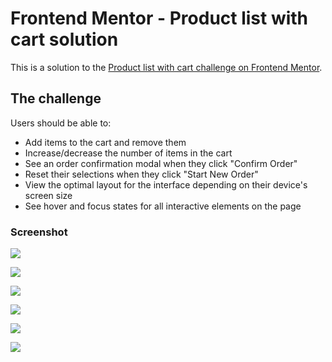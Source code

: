 # Frontend Mentor - Product list with cart solution

This is a solution to the [Product list with cart challenge on Frontend Mentor](https://www.frontendmentor.io/challenges/product-list-with-cart-5MmqLVAp_d). 

## The challenge

Users should be able to:

- Add items to the cart and remove them
- Increase/decrease the number of items in the cart
- See an order confirmation modal when they click "Confirm Order"
- Reset their selections when they click "Start New Order"
- View the optimal layout for the interface depending on their device's screen size
- See hover and focus states for all interactive elements on the page

### Screenshot

![](./screenshots/product-list-with-cart-final-product.jpg)

![](./screenshots/product-list-with-cart-selection.jpg)

![](./screenshots/product-list-with-cart-confirmation.jpg)

![](./screenshots/product-list-with-cart-mobile.jpg)

![](./screenshots/product-list-with-cart-mobile-selection.jpg)

![](./screenshots/product-list-with-cart-mobile-confirmation.jpg)